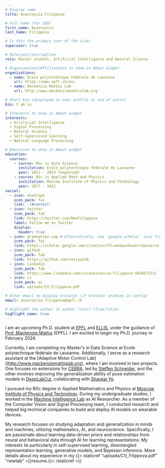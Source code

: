 ```yaml
---
# Display name
title: Anastasiia Filippova

# Full name (for SEO)
first_name: Anastasiia
last_name: Filippova

# Is this the primary user of the site?
superuser: true

# Role/position/tagline
role: Master student, Artificial Intelligence and Natural Science

# Organizations/Affiliations to show in About widget
organizations:
  - name: Ecole polytechnique Fédérale de Lausanne
    url: https://www.epfl.ch/en/
  - name: Mackenzie Mathis Lab
    url: http://www.mackenziemathislab.org

# Short bio (displayed in user profile at end of posts)
bio: I am in

# Interests to show in About widget
interests:
  - Artificial Intelligence
  - Signal Processing
  - Natural Science
  - Self-Supervised Learning
  - Natural Language Processing

# Education to show in About widget
education:
  courses:
    - course: MSc in Data Science
      institution: Ecole polytechnique fédérale de Lausanne
      year: 2021 - 2023 (expected)
    - course: BSc in Applied Math and Physics
      institution: Moscow Institute of Physics and Technology
      year: 2017 - 2021
social:
  - icon: envelope
    icon_pack: fas
    link: '/#contact'
  - icon: twitter
    icon_pack: fab
    link: https://twitter.com/NasFilippova
    label: Follow me on Twitter
    display:
      header: true
  - icon: graduation-cap # Alternatively, use `google-scholar` icon from `ai` icon pack
    icon_pack: fas
    link: https://scholar.google.com/citations?hl=en&authuser=3&user=n-20RKYAAAAJ
  - icon: github
    icon_pack: fab
    link: https://github.com/nastya236
  - icon: linkedin
    icon_pack: fab
    link: https://www.linkedin.com/in/anastasiia-filippova-582067222/
  - icon: cv 
    icon_pack: ai
    link: uploads/CV_Filippova.pdf

# Enter email to display Gravatar (if Gravatar enabled in Config)
email: anastasiia.filippova@epfl.ch

# Highlight the author in author lists? (true/false)
highlight_name: true
---
```


I am an upcoming Ph.D. student at [EPFL](https://www.epfl.ch/en/) and [ELLIS](https://ellis.eu), under the guidance of [Prof. Mackenzie Mathis](http://www.mackenziemathislab.org/mackenziemathis) (EPFL). I am excited to begin my Ph.D. journey in February 2024.

Currently, I am completing my Master's in Data Science at Ecole polytechnique fédérale de Lausanne. Additionally, I serve as a research assistant at the [Adaptive Motor Control Lab]((http://www.mackenziemathislab.org), where I am involved in two projects. One focuses on extensions for [CEBRA](https://cebra.ai), led by [Steffen Schneider](https://stes.io), and the other involves improving the generalization ability of pose estimation models in [DeepLabCut](http://www.mackenziemathislab.org/deeplabcut), collaborating with [Shaokai Ye](https://yeshaokai.github.io).

I pursued my BSc degree in Applied Mathematics and Physics at [Moscow Institute of Physics and Technology](https://mipt.ru/english/).
During my undergraduate studies, I worked in the [Machine Intelligence Lab](http://mil-team.com) as AI Researcher.
As a member of the Computer Vision and Signal Processing team, I conducted research and helped big technical companies to build and deploy AI models on wearable devices.

My research focuses on studying adaptation and generalization in minds and machines, utilizing mathematics, AI, and neuroscience. Specifically, I am passionate about learning data-driven priors and relationships from neural and behavioral data through AI for learning representations. My interests lie particularly in self-supervised learning, disentangled representation learning, generative models, and Bayesian inference.
More details about my experience in my {{< staticref "uploads/CV_Filippova.pdf" "newtab" >}}resume.{{< /staticref >}}
